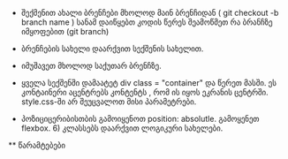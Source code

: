 - შექმენით ახალი ბრენჩები მხოლოდ მაინ ბრენჩიდან ( git checkout -b branch name ) სანამ დაიწყებთ კოდის წერეს შეამოწმეთ რა ბრანჩზე იმყოფებით (git branch)
- ბრენჩების სახელი დაარქვით სექშენის სახელით.
- იმუშავეთ მხოლოდ საქუთარ ბრენჩზე.

- ყველა სექშენში დამაატეტ div class = "container" და წერეთ მასში. ეს კონტაინერი აცენტრებს კონტენტს , რომ ის იყოს ეკრანის ცენტრში. style.css-ში არ შეუცვალოთ მისი პარამეტრები.
- პოზიციცერიბისთბის გამოიყენოთ position: absolutle. გამოყენეთ flexbox. 6) კლასსებს დაარქვით ლოგიკური სახელები.

\*\* წარამტებები
